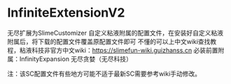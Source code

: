 # InfiniteExtensionV2
无尽扩展为SlimeCustomizer 自定义粘液附属的配置文件，在安装好自定义粘液附属后，将下载的配置文件覆盖原配置文件即可
不懂的可以上中文wiki查找教程，粘液科技非官方中文wiki：https://slimefun-wiki.guizhanss.cn
必装前置附属：InfinityExpansion 无尽贪婪（无尽科技）

注：该SC配置文件有些地方可能不适于最新SC需要参考wiki手动修改。
